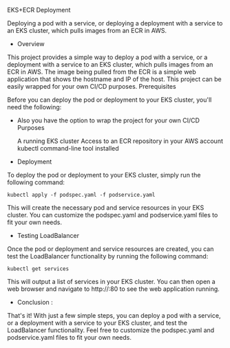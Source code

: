 EKS+ECR Deployment

Deploying a pod with a service, or deploying a deployment with a service to an EKS cluster, which pulls images from an ECR in AWS.


- Overview

This project provides a simple way to deploy a pod with a service, or a deployment with a service to an EKS cluster, which pulls images from an ECR in AWS. The image being pulled from the ECR is a simple web application that shows the hostname and IP of the host. This project can be easily wrapped for your own CI/CD purposes.
Prerequisites

Before you can deploy the pod or deployment to your EKS cluster, you'll need the following:

- Also you have the option to wrap the project for your own CI/CD Purposes

    A running EKS cluster
    Access to an ECR repository in your AWS account
    kubectl command-line tool installed


- Deployment

To deploy the pod or deployment to your EKS cluster, simply run the following command:

    kubectl apply -f podspec.yaml -f podservice.yaml

This will create the necessary pod and service resources in your EKS cluster. You can customize the podspec.yaml and podservice.yaml files to fit your own needs.

- Testing LoadBalancer

Once the pod or deployment and service resources are created, you can test the LoadBalancer functionality by running the following command:

    kubectl get services

This will output a list of services in your EKS cluster. You can then open a web browser and navigate to http://<external-ip>:80 to see the web application running.
    
- Conclusion :

That's it! With just a few simple steps, you can deploy a pod with a service, or a deployment with a service to your EKS cluster, and test the LoadBalancer functionality. Feel free to customize the podspec.yaml and podservice.yaml files to fit your own needs.
